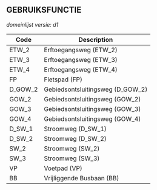 ## GEBRUIKSFUNCTIE

*domeinlijst versie: d1* 

 |Code |Description	|
|	---	|	---	|
| ETW_2 | Erftoegangsweg (ETW_2) |
| ETW_3 | Erftoegangsweg (ETW_3) |
| ETW_4 | Erftoegangsweg (ETW_4) |
| FP | Fietspad (FP) |
| D_GOW_2 | Gebiedsontsluitingsweg (D_GOW_2) |
| GOW_2 | Gebiedsontsluitingsweg (GOW_2) |
| GOW_3 | Gebiedsontsluitingsweg (GOW_3) |
| GOW_4 | Gebiedsontsluitingsweg (GOW_4) |
| D_SW_1 | Stroomweg (D_SW_1) |
| D_SW_2 | Stroomweg (D_SW_2) |
| SW_2 | Stroomweg (SW_2) |
| SW_3 | Stroomweg (SW_3) |
| VP | Voetpad (VP) |
| BB | Vrijliggende Busbaan (BB) |
